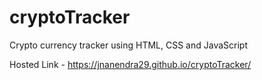 # cryptoTracker
 Crypto currency tracker using HTML, CSS and JavaScript

Hosted Link - 
https://jnanendra29.github.io/cryptoTracker/
